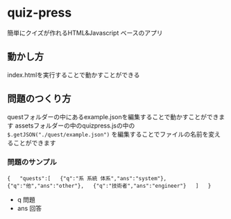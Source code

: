 # quiz-press
簡単にクイズが作れるHTML&amp;Javascript ベースのアプリ

## 動かし方
index.htmlを実行することで動かすことができる

## 問題のつくり方
questフォルダーの中にあるexample.jsonを編集することで動かすことができます
assetsフォルダーの中のquizpress.jsの中の`$.getJSON("./quest/example.json")`
を編集することでファイルの名前を変えることができます　　

### 問題のサンプル
`
{  
    "quests":[  
        {"q":"系 系統 体系","ans":"system"},  
        {"q":"他","ans":"other"},  
        {"q":"技術者","ans":"engineer"}  
    ]  
}  
`
- q 問題
- ans 回答
